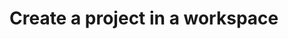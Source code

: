 #  Create a project in a workspace

<api-endpoint openapi-path="../../api/openapi.yaml" method="POST" endpoint="/workspaces/{workspaceId}/projects"/>